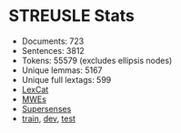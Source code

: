 STREUSLE Stats
==============

* Documents:                723
* Sentences:               3812
* Tokens:                 55579 (excludes ellipsis nodes)
* Unique lemmas:           5167
* Unique full lextags:      599
* [LexCat](LEXCAT.txt)
* [MWEs](MWES.txt)
* [Supersenses](SUPERSENSES.txt)
* [train](train/STATS.md), [dev](dev/STATS.md), [test](test/STATS.md)
